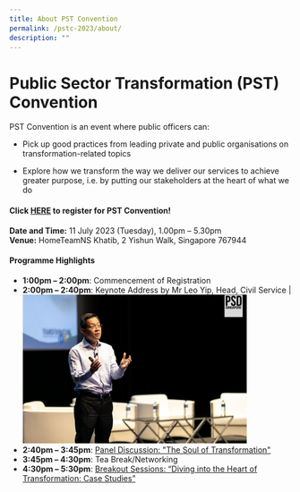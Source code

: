 ```yaml
---
title: About PST Convention
permalink: /pstc-2023/about/
description: ""
---
```

# Public Sector Transformation (PST) Convention 

PST Convention is an event where public officers can:
* Pick up good practices from leading private and public organisations on transformation-related topics

* Explore how we transform the way we deliver our services to achieve greater purpose, i.e. by putting our stakeholders at the heart of what we do

#### **Click&nbsp;[HERE](https://www.gevme.com/public-service-week-2023-43276652)&nbsp;to register for PST Convention!**<br>
**Date and Time:**&nbsp;11 July 2023 (Tuesday), 1.00pm – 5.30pm<br>
**Venue:**&nbsp;HomeTeamNS Khatib, 2 Yishun Walk, Singapore 767944

#### Programme Highlights
* **1:00pm – 2:00pm**: Commencement of Registration
* **2:00pm – 2:40pm**: Keynote Address by Mr Leo Yip, Head, Civil Service
| <img style="width:400px" src="/images/PSW2023/edited_-16.jpg">
* **2:40pm – 3:45pm**: [Panel Discussion: "The Soul of Transformation"](https://www.publicserviceweek.gov.sg/pstc-2023/paneldiscussion/) 
* **3:45pm – 4:30pm**: Tea Break/Networking
*  **4:30pm – 5:30pm**: [Breakout Sessions: “Diving into the Heart of Transformation: Case Studies”](https://www.publicserviceweek.gov.sg/pstc-2023/programme/breakoutsessions/)
